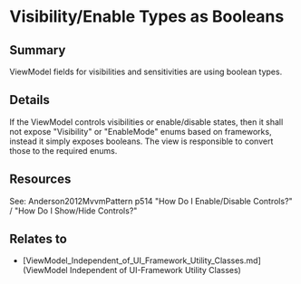 # Visibility/Enable Types as Booleans

## Summary
ViewModel fields for visibilities and sensitivities are using boolean types.

## Details
If the ViewModel controls visibilities or enable/disable states, then it shall not expose "Visibility" or "EnableMode" enums based on frameworks, instead it simply exposes booleans. The view is responsible to convert those to the required enums.

## Resources
See: Anderson2012MvvmPattern p514 "How Do I Enable/Disable Controls?" / "How Do I Show/Hide Controls?"


## Relates to

* [ViewModel_Independent_of_UI_Framework_Utility_Classes.md](ViewModel Independent of UI-Framework Utility Classes)
